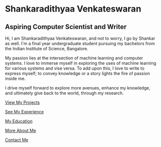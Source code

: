 # Shankaradithyaa Venkateswaran
## Aspiring Computer Scientist and Writer

Hi, I am Shankaradithyaa Venkateswaran, and not to worry, I go by Shankar as well. I'm a final year undergraduate student pursuing my bachelors from the Indian Institute of Science, Bangalore.

My passion lies at the intersection of machine learning and computer systems. I love to immerse myself in exploring the uses of machine learning for various systems and vise versa. To add upon this, I love to write to express myself; to convey knowledge or a story lights the fire of passion inside me.

I drive myself forward to explore more avenues, enhance my knowledge, and ultimately give back to the world, through my research.

[View My Projects](projects.md)

[See My Experience](experience.md)

[My Education](education.md)

[More About Me](about.md)

[Contact Me](contact.md)

